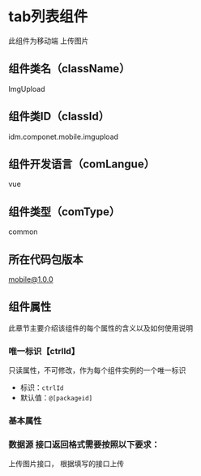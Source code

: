 # tab列表组件
此组件为移动端 上传图片

## 组件类名（className）
ImgUpload

## 组件类ID（classId）
idm.componet.mobile.imgupload

## 组件开发语言（comLangue）
vue

## 组件类型（comType）
common

## 所在代码包版本
mobile@1.0.0

## 组件属性

此章节主要介绍该组件的每个属性的含义以及如何使用说明

### 唯一标识【ctrlId】

只读属性，不可修改，作为每个组件实例的一个唯一标识
- 标识：`ctrlId`
- 默认值：`@[packageid]`

### 基本属性


### 数据源 接口返回格式需要按照以下要求：

上传图片接口， 根据填写的接口上传
